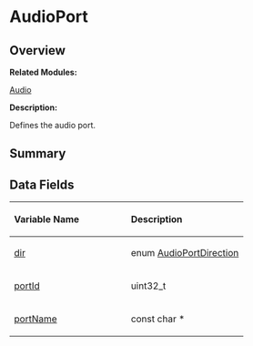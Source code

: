 # AudioPort<a name="EN-US_TOPIC_0000001055678084"></a>

## **Overview**<a name="section1832156633093529"></a>

**Related Modules:**

[Audio](audio.md)

**Description:**

Defines the audio port. 

## **Summary**<a name="section638314613093529"></a>

## Data Fields<a name="pub-attribs"></a>

<a name="table796613731093529"></a>
<table><thead align="left"><tr id="row1099987603093529"><th class="cellrowborder" valign="top" width="50%" id="mcps1.1.3.1.1"><p id="p1280335109093529"><a name="p1280335109093529"></a><a name="p1280335109093529"></a>Variable Name</p>
</th>
<th class="cellrowborder" valign="top" width="50%" id="mcps1.1.3.1.2"><p id="p179754600093529"><a name="p179754600093529"></a><a name="p179754600093529"></a>Description</p>
</th>
</tr>
</thead>
<tbody><tr id="row866412355093529"><td class="cellrowborder" valign="top" width="50%" headers="mcps1.1.3.1.1 "><p id="p1271634702093529"><a name="p1271634702093529"></a><a name="p1271634702093529"></a><a href="audio.md#ga144336f0f64927730a184c16d8c27698">dir</a></p>
</td>
<td class="cellrowborder" valign="top" width="50%" headers="mcps1.1.3.1.2 "><p id="p1931407101093529"><a name="p1931407101093529"></a><a name="p1931407101093529"></a>enum <a href="audio.md#ga68ff7140b15790debbac4bbc62f8e9f8">AudioPortDirection</a> </p>
</td>
</tr>
<tr id="row1957240583093529"><td class="cellrowborder" valign="top" width="50%" headers="mcps1.1.3.1.1 "><p id="p348234227093529"><a name="p348234227093529"></a><a name="p348234227093529"></a><a href="audio.md#gaa534605f1ef1993f47063c3f7fbccbde">portId</a></p>
</td>
<td class="cellrowborder" valign="top" width="50%" headers="mcps1.1.3.1.2 "><p id="p145298742093529"><a name="p145298742093529"></a><a name="p145298742093529"></a>uint32_t </p>
</td>
</tr>
<tr id="row1602086183093529"><td class="cellrowborder" valign="top" width="50%" headers="mcps1.1.3.1.1 "><p id="p2040749132093529"><a name="p2040749132093529"></a><a name="p2040749132093529"></a><a href="audio.md#ga6cbf88ceff4bcd03b125d45873e654a1">portName</a></p>
</td>
<td class="cellrowborder" valign="top" width="50%" headers="mcps1.1.3.1.2 "><p id="p250770514093529"><a name="p250770514093529"></a><a name="p250770514093529"></a>const char * </p>
</td>
</tr>
</tbody>
</table>

